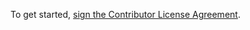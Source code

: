 To get started, <a href="https://www.clahub.com/agreements/KnowageLabs/Knowage-Server-Chef">sign the Contributor License Agreement</a>.